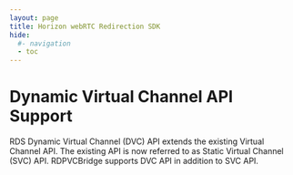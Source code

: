```yaml
---
layout: page
title: Horizon webRTC Redirection SDK
hide:
  #- navigation
  - toc
---
```


# Dynamic Virtual Channel API Support

RDS Dynamic Virtual Channel (DVC) API extends the existing Virtual Channel API. The existing API is now referred to as Static Virtual Channel (SVC) API. RDPVCBridge supports DVC API in addition to SVC API.